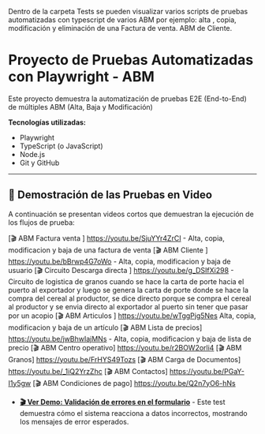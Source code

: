 Dentro de la carpeta Tests se pueden visualizar varios scripts de pruebas automatizadas con typescript de varios ABM por ejemplo: alta , copia, modificación y eliminación de una Factura de venta. ABM de Cliente.

# Proyecto de Pruebas Automatizadas con Playwright - ABM

Este proyecto demuestra la automatización de pruebas E2E (End-to-End) de múltiples ABM (Alta, Baja y Modificación)

**Tecnologías utilizadas:**
* Playwright
* TypeScript (o JavaScript)
* Node.js
* Git y GitHub

---

## 🎥 Demostración de las Pruebas en Video

A continuación se presentan videos cortos que demuestran la ejecución de los flujos de prueba:

[🎬 ABM Factura venta ] https://youtu.be/SjuYYr4ZrCI - Alta, copia, modificacion y baja de una factura de venta
[🎬 ABM Cliente ] https://youtu.be/bBrwp4G7oWo - Alta, copia, modificacion y baja de usuario
[🎬 Circuito Descarga directa ] https://youtu.be/g_DSIfXi298 - Circuito de logistica de granos cuando se hace la carta de porte hacia el puerto al exportador y luego se genera la carta de porte donde se hace la compra del cereal al productor, se dice directo porque se compra el cereal al productor y se envia directo al exportador al puerto sin tener que pasar por un acopio
[🎬 ABM Articulos ] https://youtu.be/wTggPjg5Nes Alta, copia, modificacion y baja de un artículo
[🎬 ABM Lista de precios] https://youtu.be/jwBhwIajMNs  - Alta, copia, modificacion y baja de lista de precio
[🎬 ABM Centro operativo] https://youtu.be/r2BOW2orli4
[🎬 ABM Granos] https://youtu.be/FrHYS49Tozs
[🎬 ABM Carga de Documentos] https://youtu.be/_1iQ2YrzZhc
[🎬 ABM Contactos] https://youtu.be/PGaY-I1y5gw
[🎬 ABM Condiciones de pago] https://youtu.be/Q2n7yO6-hNs
* **[🎬 Ver Demo: Validación de errores en el formulario](https://youtu.be/TU_ENLACE_A_TU_VIDEO_3)** - Este test demuestra cómo el sistema reacciona a datos incorrectos, mostrando los mensajes de error esperados.
